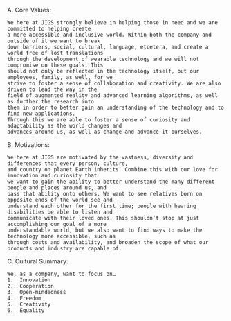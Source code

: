 A. Core Values:

	We here at JIGS strongly believe in helping those in need and we are committed to helping create
	a more accessible and inclusive world. Within both the company and outside of it we want to break
	down barriers, social, cultural, language, etcetera, and create a world free of lost translations
	through the development of wearable technology and we will not compromise on these goals. This
	should not only be reflected in the technology itself, but our employees, family, as well, for we
	strive to foster a sense of collaboration and creativity. We are also driven to lead the way in the
	field of augmented reality and advanced learning algorithms, as well as further the research into
	them in order to better gain an understanding of the technology and to find new applications.
	Through this we are able to foster a sense of curiosity and adaptability as the world changes and
	advances around us, as well as change and advance it ourselves.

B. Motivations:

	We here at JIGS are motivated by the vastness, diversity and differences that every person, culture,
	and country on planet Earth inherits. Combine this with our love for innovation and curiosity that
	we want to gain the ability to better understand the many different people and places around us, and
	pass that ability onto others. We want to see relatives born on opposite ends of the world see and
	understand each other for the first time; people with hearing disabilities be able to listen and
	communicate with their loved ones. This shouldn’t stop at just accomplishing our goal of a more
	understandable world, but we also want to find ways to make the technology more accessible, such as
	through costs and availability, and broaden the scope of what our products and industry are capable of.

C. Cultural Summary:

	We, as a company, want to focus on…
	1.	Innovation
	2.	Cooperation
	3.	Open-mindedness
	4.	Freedom
	5.	Creativity
	6.	Equality
